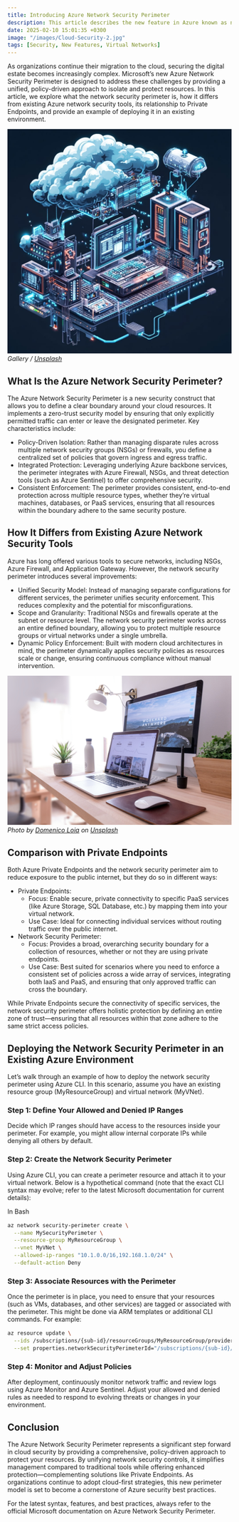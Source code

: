 ```yaml
---
title: Introducing Azure Network Security Perimeter
description: This article describes the new feature in Azure known as network security perimeters. It dives into comparing this new solution with other existing security tools and demonstrates how to deploy a network security perimeter in your cloud environment.
date: 2025-02-10 15:01:35 +0300
image: "/images/Cloud-Security-2.jpg"
tags: [Security, New Features, Virtual Networks]
---
```


As organizations continue their migration to the cloud, securing the digital estate becomes increasingly complex. Microsoft’s new Azure Network Security Perimeter is designed to address these challenges by providing a unified, policy-driven approach to isolate and protect resources. In this article, we explore what the network security perimeter is, how it differs from existing Azure network security tools, its relationship to Private Endpoints, and provide an example of deploying it in an existing environment.

<div class="gallery-box">
  <div class="gallery">
    <img src="/images/Cloud-8.jpg" loading="lazy" alt="Post">
  </div>
  <em>Gallery / <a href="https://unsplash.com/" target="_blank">Unsplash</a></em>
</div>

## What Is the Azure Network Security Perimeter?

The Azure Network Security Perimeter is a new security construct that allows you to define a clear boundary around your cloud resources. It implements a zero-trust security model by ensuring that only explicitly permitted traffic can enter or leave the designated perimeter. Key characteristics include:

- Policy-Driven Isolation: Rather than managing disparate rules across multiple network security groups (NSGs) or firewalls, you define a centralized set of policies that govern ingress and egress traffic.
- Integrated Protection: Leveraging underlying Azure backbone services, the perimeter integrates with Azure Firewall, NSGs, and threat detection tools (such as Azure Sentinel) to offer comprehensive security.
- Consistent Enforcement: The perimeter provides consistent, end-to-end protection across multiple resource types, whether they’re virtual machines, databases, or PaaS services, ensuring that all resources within the boundary adhere to the same security posture.

## How It Differs from Existing Azure Network Security Tools

Azure has long offered various tools to secure networks, including NSGs, Azure Firewall, and Application Gateway. However, the network security perimeter introduces several improvements:

- Unified Security Model: Instead of managing separate configurations for different services, the perimeter unifies security enforcement. This reduces complexity and the potential for misconfigurations.
- Scope and Granularity: Traditional NSGs and firewalls operate at the subnet or resource level. The network security perimeter works across an entire defined boundary, allowing you to protect multiple resource groups or virtual networks under a single umbrella.
- Dynamic Policy Enforcement: Built with modern cloud architectures in mind, the perimeter dynamically applies security policies as resources scale or change, ensuring continuous compliance without manual intervention.

![Computer](/images/Workstation-1.jpg)
_Photo by [Domenico Loia](https://unsplash.com/@domenicoloia) on [Unsplash](https://unsplash.com)_

## Comparison with Private Endpoints

Both Azure Private Endpoints and the network security perimeter aim to reduce exposure to the public internet, but they do so in different ways:

- Private Endpoints:
  - Focus: Enable secure, private connectivity to specific PaaS services (like Azure Storage, SQL Database, etc.) by mapping them into your virtual network.
  - Use Case: Ideal for connecting individual services without routing traffic over the public internet.
- Network Security Perimeter:
  - Focus: Provides a broad, overarching security boundary for a collection of resources, whether or not they are using private endpoints.
  - Use Case: Best suited for scenarios where you need to enforce a consistent set of policies across a wide array of services, integrating both IaaS and PaaS, and ensuring that only approved traffic can cross the boundary.

While Private Endpoints secure the connectivity of specific services, the network security perimeter offers holistic protection by defining an entire zone of trust—ensuring that all resources within that zone adhere to the same strict access policies.

## Deploying the Network Security Perimeter in an Existing Azure Environment

Let’s walk through an example of how to deploy the network security perimeter using Azure CLI. In this scenario, assume you have an existing resource group (MyResourceGroup) and virtual network (MyVNet).

### Step 1: Define Your Allowed and Denied IP Ranges

Decide which IP ranges should have access to the resources inside your perimeter. For example, you might allow internal corporate IPs while denying all others by default.

### Step 2: Create the Network Security Perimeter

Using Azure CLI, you can create a perimeter resource and attach it to your virtual network. Below is a hypothetical command (note that the exact CLI syntax may evolve; refer to the latest Microsoft documentation for current details):

In Bash

```bash
az network security-perimeter create \
  --name MySecurityPerimeter \
  --resource-group MyResourceGroup \
  --vnet MyVNet \
  --allowed-ip-ranges "10.1.0.0/16,192.168.1.0/24" \
  --default-action Deny
```

### Step 3: Associate Resources with the Perimeter

Once the perimeter is in place, you need to ensure that your resources (such as VMs, databases, and other services) are tagged or associated with the perimeter. This might be done via ARM templates or additional CLI commands. For example:

```bash
az resource update \
  --ids /subscriptions/{sub-id}/resourceGroups/MyResourceGroup/providers/Microsoft.Compute/virtualMachines/MyVM \
  --set properties.networkSecurityPerimeterId="/subscriptions/{sub-id}/resourceGroups/MyResourceGroup/providers/Microsoft.Network/securityPerimeters/MySecurityPerimeter"
```

### Step 4: Monitor and Adjust Policies

After deployment, continuously monitor network traffic and review logs using Azure Monitor and Azure Sentinel. Adjust your allowed and denied rules as needed to respond to evolving threats or changes in your environment.

## Conclusion

The Azure Network Security Perimeter represents a significant step forward in cloud security by providing a comprehensive, policy-driven approach to protect your resources. By unifying network security controls, it simplifies management compared to traditional tools while offering enhanced protection—complementing solutions like Private Endpoints. As organizations continue to adopt cloud-first strategies, this new perimeter model is set to become a cornerstone of Azure security best practices.

For the latest syntax, features, and best practices, always refer to the official Microsoft documentation on Azure Network Security Perimeter.
